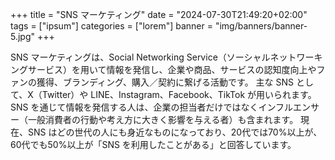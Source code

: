 +++
title = "SNS マーケティング"
date = "2024-07-30T21:49:20+02:00"
tags = ["ipsum"]
categories = ["lorem"]
banner = "img/banners/banner-5.jpg"
+++

SNS マーケティングは、Social Networking Service（ソーシャルネットワーキングサービス）を用いて情報を発信し、企業や商品、サービスの認知度向上やファンの獲得、ブランディング、購入／契約に繋げる活動です。
主な SNS として、X（Twitter）や LINE、Instagram、Facebook、TikTok が用いられます。
SNS を通じて情報を発信する人は、企業の担当者だけではなくインフルエンサー（一般消費者の行動や考え方に大きく影響を与える者）も含まれます。
現在、SNS はどの世代の人にも身近なものになっており、20代では70%以上が、60代でも50%以上が「SNS を利用したことがある」と回答しています。

